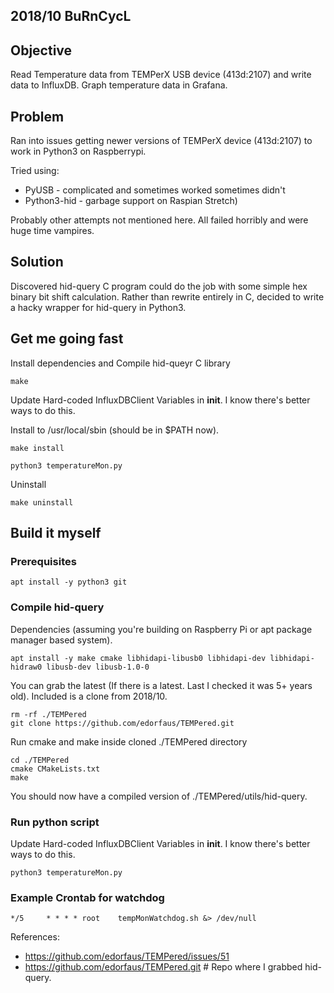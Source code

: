 ## 2018/10 BuRnCycL

## Objective

Read Temperature data from TEMPerX USB device (413d:2107) and write data to InfluxDB. Graph temperature data in Grafana.

## Problem 

Ran into issues getting newer versions of TEMPerX device (413d:2107) to work in Python3 on Raspberrypi. 

Tried using: 
- PyUSB - complicated and sometimes worked sometimes didn't
- Python3-hid - garbage support on Raspian Stretch)

Probably other attempts not mentioned here. All failed horribly and were huge time vampires.

## Solution

Discovered hid-query C program could do the job with some simple hex binary bit shift calculation. Rather than rewrite entirely in C,
decided to write a hacky wrapper for hid-query in Python3.


## Get me going fast


Install dependencies and Compile hid-queyr C library
```
make
```

Update Hard-coded InfluxDBClient Variables in __init__. I know there's better ways to do this.

Install to /usr/local/sbin (should be in $PATH now).
```
make install
```

```
python3 temperatureMon.py
```

Uninstall
```
make uninstall
```

## Build it myself


### Prerequisites

```
apt install -y python3 git
```

### Compile hid-query

Dependencies (assuming you're building on Raspberry Pi or apt package manager based system).
```
apt install -y make cmake libhidapi-libusb0 libhidapi-dev libhidapi-hidraw0 libusb-dev libusb-1.0-0
```

You can grab the latest (If there is a latest. Last I checked it was 5+ years old). Included is a clone from 2018/10.
```
rm -rf ./TEMPered
git clone https://github.com/edorfaus/TEMPered.git
```

Run cmake and make inside cloned ./TEMPered directory
```
cd ./TEMPered
cmake CMakeLists.txt
make
```
You should now have a compiled version of ./TEMPered/utils/hid-query.


### Run python script

Update Hard-coded InfluxDBClient Variables in __init__. I know there's better ways to do this.

```
python3 temperatureMon.py
```


### Example Crontab for watchdog
```
*/5     * * * * root    tempMonWatchdog.sh &> /dev/null
```

References: 
- https://github.com/edorfaus/TEMPered/issues/51
- https://github.com/edorfaus/TEMPered.git # Repo where I grabbed hid-query.

